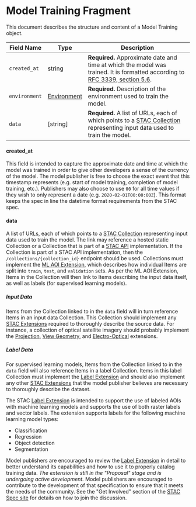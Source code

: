 # Model Training Fragment

This document describes the structure and content of a Model Training object.

| Field Name          | Type                | Description                                                           |
|---------------------|---------------------|-----------------------------------------------------------------------|
| `created_at`        | string              | **Required.** Approximate date and time at which the model was trained. It is formatted according to [RFC 3339, section 5.6].  |
| `environment`       | [Environment]       | **Required.** Description of the environment used to train the model. |
| `data`              | [string]            | **Required.** A list of URLs, each of which points to a [STAC Collection] representing input data used to train the model. |

#### created_at

This field is intended to capture the approximate date and time at which the model was trained in order to give 
other developers a sense of the currency of the model. The model publisher is free to choose the exact event that 
this timestamp represents (e.g. start of model training, completion of model training, etc.). Publishers may also 
choose to use `00` for all time values if they wish to only represent a date (e.g.
`2020-02-01T00:00:00Z`). This format keeps the spec in line the datetime format requirements from
the STAC spec.

#### data

A list of URLs, each of which points to a [STAC Collection] representing input data used to train
the model. The link may reference a hosted static Collection or a Collection that is part of a
[STAC API] implementation. If the Collection is part of a STAC API implementation, then the
`/collections/{collection_id}` endpoint should be used. Collections must implement the [ML AOI
Extension], which describes how individual Items are split into `train`, `test`, and `validation`
sets. As per the ML AOI Extension, Items in the Collection will then link to Items describing the 
input data itself, as well as labels (for supervised learning models). 

##### Input Data

Items from the Collection linked to in the `data` field will in turn reference Items in an input data
Collection. This Collection should implement any [STAC Extensions] required to thoroughly describe 
the source data. For instance, a collection of optical satellite imagery should probably implement 
the [Projection], [View Geometry], and [Electro-Optical] extensions.

##### Label Data

For supervised learning models, Items from the Collection linked to in the `data` field will also
reference Items in a label Collection. Items in this label Collection must implement the [Label 
Extension] and should also implement any other [STAC Extensions] that the model publisher 
believes are necessary to thoroughly describe the dataset.

The STAC [Label Extension] is intended to support the use of labeled AOIs with machine learning models and supports 
the use of both raster labels and vector labels. The extension supports labels for the following machine learning model 
types:

* Classification
* Regression
* Object detection
* Segmentation

Model publishers are encouraged to review the [Label Extension] in detail to better understand its capabilities and how
to use it to properly catalog training data. *The extension is still in the "Proposal" stage and is undergoing active 
development.* Model publishers are encouraged to contribute to the development of that specification to ensure that it 
meets the needs of the community. See the "Get Involved" section of the [STAC Spec site] for details on how to join the 
discussion.


[RFC 3339, section 5.6]: https://tools.ietf.org/html/rfc3339#section-5.6
[STAC Collection]: https://github.com/radiantearth/stac-spec/tree/master/collection-spec
[Environment]: ../environment/environment-fragment.md
[STAC Extensions]: https://stac-extensions.github.io/
[Projection]: https://github.com/stac-extensions/projection
[View Geometry]: https://github.com/stac-extensions/view
[Electro-Optical]: https://github.com/stac-extensions/eo
[Label Extension]: https://github.com/stac-extensions/label
[Input Datasets]: #input-datasets
[STAC Spec site]: https://stacspec.org/
[ML AOI Extension]: https://github.com/azavea/stac-ml-aoi-extension/tree/master/ml-aoi
[STAC API]: https://github.com/radiantearth/stac-api-spec
